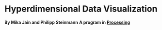 Hyperdimensional Data Visualization
===================================
**By Mika Jain and Philipp Steinmann**
**A program in [Processing](http://www.processing.org/)**
